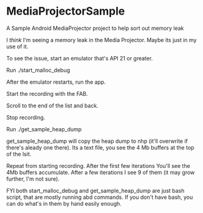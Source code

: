 # MediaProjectorSample
A Sample Android MediaProjector project to help sort out memory leak

I *think* I'm seeing a memory leak in the Media Projector.  Maybe its just in my use of it.

To see the issue, start an emulator that's API 21 or greater.

Run ./start_malloc_debug

After the emulator restarts, run the app.

Start the recording with the FAB.

Scroll to the end of the list and back.

Stop recording.

Run ./get_sample_heap_dump

get_sample_heap_dump will copy the heap dump to nhp (it'll overwrite if there's aleady one there).  Its a text file, you see the 4 Mb buffers at the top of the lsit.

Repeat from starting recording.   After the first few iterations You'll see the 4Mb buffers accumulate.  After a few iterations I see 9 of them (it may grow further, I'm not sure).


FYI both start_malloc_debug and get_sample_heap_dump are just bash script, that are mostly running abd commands.  If you don't have bash, you can do what's in them by hand easily enough.
